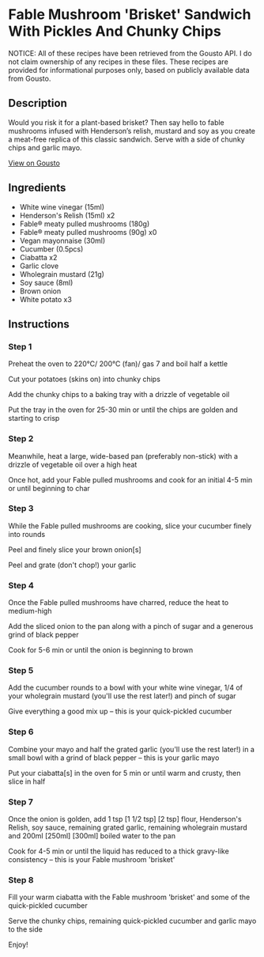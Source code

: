 # Fable Mushroom 'Brisket' Sandwich With Pickles And Chunky Chips

NOTICE: All of these recipes have been retrieved from the Gousto API. I do not claim ownership of any recipes in these files. These recipes are provided for informational purposes only, based on publicly available data from Gousto.

## Description

Would you risk it for a plant-based brisket? Then say hello to fable mushrooms infused with Henderson’s relish, mustard and soy as you create a meat-free replica of this classic sandwich. Serve with a side of chunky chips and garlic mayo.

[View on Gousto](https://www.gousto.co.uk/recipes/cookbook/fable-mushroom-brisket-sandwich-with-pickles-chunky-chips)

## Ingredients

- White wine vinegar (15ml)
- Henderson's Relish (15ml) x2
- Fable® meaty pulled mushrooms (180g)
- Fable® meaty pulled mushrooms (90g) x0
- Vegan mayonnaise (30ml)
- Cucumber (0.5pcs)
- Ciabatta x2
- Garlic clove
- Wholegrain mustard (21g)
- Soy sauce (8ml)
- Brown onion
- White potato x3

## Instructions


### Step 1

Preheat the oven to 220°C/ 200°C (fan)/ gas 7 and boil half a kettle

Cut your potatoes (skins on) into chunky chips

Add the chunky chips to a baking tray with a drizzle of vegetable oil

Put the tray in the oven for 25-30 min or until the chips are golden and starting to crisp


### Step 2

Meanwhile, heat a large, wide-based pan (preferably non-stick) with a drizzle of vegetable oil over a high heat

Once hot, add your Fable pulled mushrooms and cook for an initial 4-5 min or until beginning to char


### Step 3

While the Fable pulled mushrooms are cooking, slice your cucumber finely into rounds

Peel and finely slice your brown onion[s]

Peel and grate (don't chop!) your garlic


### Step 4

Once the Fable pulled mushrooms have charred, reduce the heat to medium-high

Add the sliced onion to the pan along with a pinch of sugar and a generous grind of black pepper

Cook for 5-6 min or until the onion is beginning to brown


### Step 5

Add the cucumber rounds to a bowl with your white wine vinegar, 1/4 of your wholegrain mustard (you'll use the rest later!) and pinch of sugar

Give everything a good mix up – this is your quick-pickled cucumber


### Step 6

Combine your mayo and half the grated garlic (you'll use the rest later!) in a small bowl with a grind of black pepper – this is your garlic mayo

Put your ciabatta[s] in the oven for 5 min or until warm and crusty, then slice in half


### Step 7

Once the onion is golden, add 1 tsp <span class="text-purple">[1 1/2 tsp] </span><span class="text-danger">[2 tsp]</span> flour, Henderson's Relish, soy sauce, remaining grated garlic, remaining wholegrain mustard and 200ml <span class="text-purple">[250ml]</span> <span class="text-danger">[300ml]</span> boiled water to the pan

Cook for 4-5 min or until the liquid has reduced to a thick gravy-like consistency – this is your Fable mushroom 'brisket'

### Step 8

Fill your warm ciabatta with the Fable mushroom 'brisket' and some of the quick-pickled cucumber

Serve the chunky chips, remaining quick-pickled cucumber and garlic mayo to the side

Enjoy!

